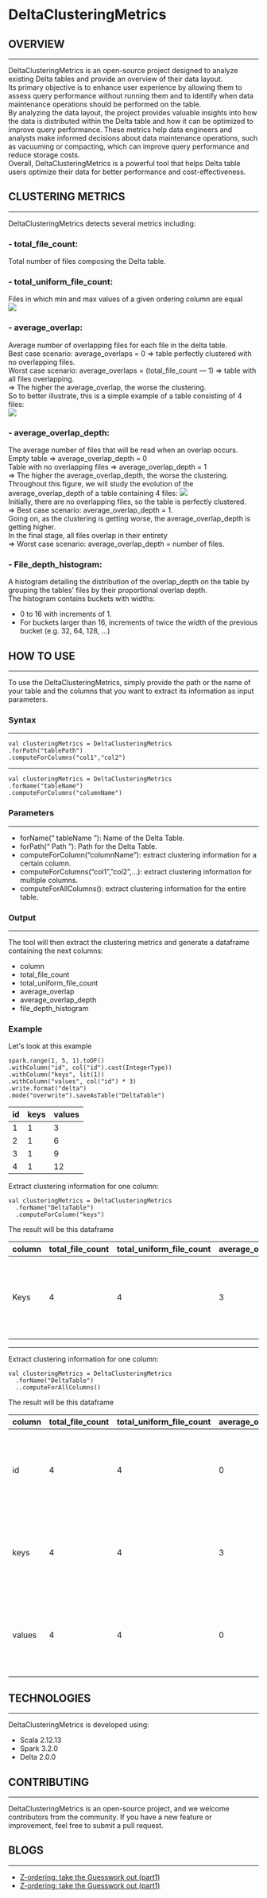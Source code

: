 # DeltaClusteringMetrics

## OVERVIEW
___ 
DeltaClusteringMetrics is an open-source project designed to analyze existing Delta tables and provide an overview of their data layout.  
Its primary objective is to enhance user experience by allowing them to assess query performance without running them and to identify when data maintenance operations should be performed on the table.  
By analyzing the data layout, the project provides valuable insights into how the data is distributed within the Delta table and how it can be optimized to improve query performance. These metrics help data engineers and analysts make informed decisions about data maintenance operations, such as vacuuming or compacting, which can improve query performance and reduce storage costs.  
Overall, DeltaClusteringMetrics is a powerful tool that helps Delta table users optimize their data for better performance and cost-effectiveness.  

## CLUSTERING METRICS  
---
DeltaClusteringMetrics detects several metrics including:  
### - total_file_count:  
Total number of files composing the Delta table.  
### - total_uniform_file_count:  
Files in which min and max values of a given ordering column are equal  
![](https://bitbucket.org/data_beans/clustering-info/src/user-guide/images/total_uniform_file_count.png)
### - average_overlap:  
Average number of overlapping files for each file in the delta table.  
Best case scenario: average_overlaps = 0 ⇒ table perfectly clustered with no overlapping files.   
Worst case scenario: average_overlaps = (total_file_count — 1) ⇒ table with all files overlapping.  
⇒ The higher the average_overlap, the worse the clustering.   
So to better illustrate, this is a simple example of a table consisting of 4 files:  
![](https://bitbucket.org/data_beans/clustering-info/src/user-guide/images/average_overlap.jpg)  
### - average_overlap_depth:  
The average number of files that will be read when an overlap occurs.   
Empty table ⇒ average_overlap_depth = 0   
Table with no overlapping files ⇒ average_overlap_depth = 1   
⇒ The higher the average_overlap_depth, the worse the clustering.   
Throughout this figure, we will study the evolution of the average_overlap_depth of a table containing 4 files:
![](https://bitbucket.org/data_beans/clustering-info/src/user-guide/images/average_overlap_depth.jpg)  
Initially, there are no overlapping files, so the table is perfectly clustered.   
⇒ Best case scenario: average_overlap_depth = 1.   
Going on, as the clustering is getting worse, the average_overlap_depth is getting higher.   
In the final stage, all files overlap in their entirety   
⇒ Worst case scenario: average_overlap_depth = number of files.  
### - File_depth_histogram:
A histogram detailing the distribution of the overlap_depth on the table by grouping the tables’ files by their proportional overlap depth.  
The histogram contains buckets with widths:
* 0 to 16 with increments of 1.  
* For buckets larger than 16, increments of twice the width of the previous bucket (e.g. 32, 64, 128, …)  

## HOW TO USE
___ 
To use the DeltaClusteringMetrics, simply provide the path or the name of your table and the columns that you want to extract its information as input parameters.
### Syntax
___ 
```
val clusteringMetrics = DeltaClusteringMetrics
.forPath("tablePath")
.computeForColumns("col1","col2")
```
--- 
```
val clusteringMetrics = DeltaClusteringMetrics
.forName("tableName")
.computeForColumns("columnName")
```
### Parameters
___ 
- forName(“ tableName ”): Name of the Delta Table.  
- forPath(“ Path ”): Path for the Delta Table.  
- computeForColumn(“columnName”): extract clustering information for a certain column.  
- computeForColumns(“col1”,”col2”,…): extract clustering information for multiple columns.  
- computeForAllColumns(): extract clustering information for the entire table.  
### Output
___ 
The tool will then extract the clustering metrics and generate a dataframe containing the next columns:  
- column  
- total_file_count  
- total_uniform_file_count  
- average_overlap  
- average_overlap_depth  
- file_depth_histogram  
### Example 
Let's look at this example
```
spark.range(1, 5, 1).toDF()
.withColumn("id", col("id").cast(IntegerType))
.withColumn("keys", lit(1))
.withColumn("values", col("id") * 3)
.write.format("delta")
.mode("overwrite").saveAsTable("DeltaTable")
```

| id  | keys | values |
|-----|------|--------|
| 1   | 1    | 3      |
| 2   | 1    | 6      |
| 3   | 1    | 9      |
| 4   | 1    | 12     |

Extract clustering information for one column:    
```
val clusteringMetrics = DeltaClusteringMetrics
  .forName("DeltaTable")
  .computeForColumn("keys")
```
The result will be this dataframe  

| column | total_file_count | total_uniform_file_count | average_overlap | average_overlap_depth | file_depth_histogram                                                                                                                                                    |
|--------|------------------|--------------------------|-----------------|-----------------------|-------------------------------------------------------------------------------------------------------------------------------------------------------------------------|
| Keys   | 4                | 4                        | 3               | 4                     | {"6.0": 0, "12.0": 0, "15.0": 0, "3.0": 0, "8.0": 0, "10.0": 0, "2.0": 0, "16.0": 0, "11.0": 0, "4.0": 4, "13.0": 0, "1.0": 0, "9.0": 0, "14.0": 0, "7.0": 0, "5.0": 0} |  
---  
Extract clustering information for one column:  
```
val clusteringMetrics = DeltaClusteringMetrics
  .forName("DeltaTable")
  ..computeForAllColumns()
```
The result will be this dataframe  

| column | total_file_count | total_uniform_file_count | average_overlap | average_overlap_depth | file_depth_histogram                                                                                                                                                    |
|--------|------------------|--------------------------|-----------------|-----------------------|-------------------------------------------------------------------------------------------------------------------------------------------------------------------------|
| id     | 4                | 4                        | 0               | 1                     | {"6.0": 0, "12.0": 0, "15.0": 0, "3.0": 0, "8.0": 0, "10.0": 0, "2.0": 0, "16.0": 0, "11.0": 0, "4.0": 0, "13.0": 0, "1.0": 4, "9.0": 0, "14.0": 0, "7.0": 0, "5.0": 0} |
| keys   | 4                | 4                        | 3               | 4                     | {"6.0": 0, "12.0": 0, "15.0": 0, "3.0": 0, "8.0": 0, "10.0": 0, "2.0": 0, "16.0": 0, "11.0": 0, "4.0": 4, "13.0": 0, "1.0": 0, "9.0": 0, "14.0": 0, "7.0": 0, "5.0": 0} |
| values | 4                | 4                        | 0               | 1                     | {"6.0": 0, "12.0": 0, "15.0": 0, "3.0": 0, "8.0": 0, "10.0": 0, "2.0": 0, "16.0": 0, "11.0": 0, "4.0": 0, "13.0": 0, "1.0": 4, "9.0": 0, "14.0": 0, "7.0": 0, "5.0": 0} |  

## TECHNOLOGIES
___ 
DeltaClusteringMetrics is developed using:  
- Scala 2.12.13  
- Spark 3.2.0  
- Delta 2.0.0  

## CONTRIBUTING
___ 
DeltaClusteringMetrics is an open-source project, and we welcome contributors from the community. If you have a new feature or improvement, feel free to submit a pull request.  

## BLOGS
___
- [Z-ordering: take the Guesswork out (part1)](https://databeans-blogs.medium.com/z-ordre-take-the-guesswork-out-bad0133d7895)  
- [Z-ordering: take the Guesswork out (part1)](https://databeans-blogs.medium.com/delta-z-ordering-take-the-guesswork-out-part2-1bdd03121aec)

